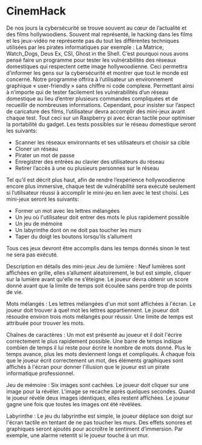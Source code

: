 # CinemHack

De nos jours la cybersécurité se trouve souvent au cœur de l’actualité et des films hollywoodiens. Souvent mal représenté, le hacking dans les films et les jeux-vidéo ne représente pas du tout les différentes techniques utilisées par les pirates informatiques par exemple : La Matrice, Watch_Dogs, Deus Ex, CSI, Ghost in the Shell. C’est pourquoi nous avons pensé faire un programme pour tester les vulnérabilités des réseaux domestiques qui respectent cette image hollywoodienne. Ceci permettra d’informer les gens sur la cybersécurité et montrer que tout le monde est concerné. Notre programme offrira à l’utilisateur un environnement graphique « user-friendly » sans chiffre ni code complexe. Permettant ainsi à n’importe qui de tester facilement les vulnérabilités d’un réseau domestique au lieu d’entrer plusieurs commandes compliquées et de recueillir de nombreuses informations. Cependant, pour insister sur l’aspect de caricature des films, l’utilisateur devra accomplir des mini-jeux avant chaque test. Tout ceci sur un Raspberry pi avec écran tactile pour optimiser la portabilité du gadget. Les tests possibles sur le réseau domestique seront les suivants:

-	Scanner les réseaux environnants et ses utilisateurs et choisir sa cible
-	Cloner un réseau
-	Pirater un mot de passe
-	Enregistrer des entrées au clavier des utilisateurs du réseau
-	Retirer l’accès à une ou plusieurs personnes sur le réseau

Tel qu’il est décrit plus haut, afin de rendre l’expérience hollywoodienne encore plus immersive, chaque test de vulnérabilité sera exécuté seulement si l’utilisateur réussi à accomplir le mini-jeu en lien avec le test choisi. Les mini-jeux seront les suivants:

-	Former un mot avec les lettres mélangées
-	Un jeu où l'utilisateur doit entrer des mots le plus rapidement possible
-	Un jeu de mémoire
-	Un labyrinthe dont on ne doit pas toucher les murs
-	Taper du doigt les boutons lorsqu’ils s’allument

Tous ces jeux devront être accomplis dans les temps donnés sinon le test ne sera pas exécuté.

Description en détails des mini-jeux
Jeu de lumière :
Neuf lumières sont affichées en grille, elles s’allument aléatoirement, le but est simple, cliquer sur la lumière avant qu'elle ne s’éteigne. Le joueur devra obtenir un score donné avant que la limite de temps soit écoulée sans perdre trop de points de vie.

Mots mélangés :
Les lettres mélangées d'un mot sont affichées à l'écran. Le joueur doit trouver à quel mot les lettres appartiennent. Le joueur doit résoudre environ trois mots mélangés pour réussir. Une limite de temps est attribuée pour trouver les mots.

Chaînes de caractères : 
Un mot est présenté au joueur et il doit l'écrire correctement le plus rapidement possible. Une barre de temps indique combien de temps il lui reste pour écrire le nombre de mots donné.  Plus le temps avance, plus les mots deviennent longs et compliqués. À chaque fois que le joueur écrit correctement un mot, des éléments graphiques sont affichés à l'écran pour donner l'illusion que le joueur est un pirate informatique professionnel.

Jeu de mémoire :
Six images sont cachées. Le joueur doit cliquer sur une image pour la révéler. L'image se recache après quelques secondes. Quand le joueur révèle deux images identiques, elles restent affichées. Le joueur gagne une fois que toutes les images ont été révélées.

Labyrinthe :
Le jeu du labyrinthe est simple, le joueur déplace son doigt sur l'écran tactile en tentant de ne pas toucher les murs. Des effets sonores et graphiques seront ajoutés pour accroître le sentiment d’immersion. Par exemple, une alarme retentit si le joueur touche à un mur.

